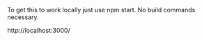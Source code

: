 To get this to work locally just use npm start. No build commands necessary.

http://localhost:3000/